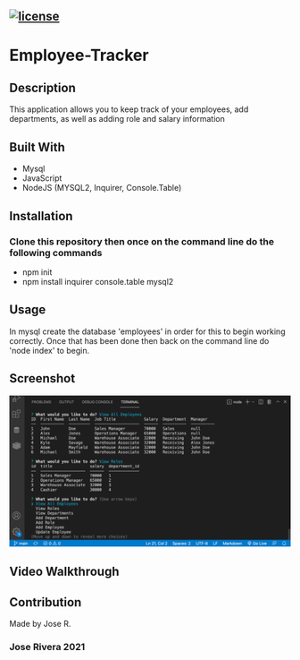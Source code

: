 ## [![license](https://img.shields.io/badge/License-MIT-yellow.svg)](https://opensource.org/licenses/MIT)

# Employee-Tracker

## Description
This application allows you to keep track of your employees, add departments, as well as adding role and salary information



## Built With
* Mysql
* JavaScript
* NodeJS (MYSQL2, Inquirer, Console.Table)

## Installation
### Clone this repository then once on the command line do the following commands
- npm init
- npm install inquirer console.table mysql2

## Usage
In mysql create the database 'employees' in order for this to begin working correctly. Once that has been done then back on the command line do 'node index' to begin.

## Screenshot

![Employee-Tracker Screenshot](/images/EmployeeTracker.png/?raw=true "Employee Tracker")

## Video Walkthrough

## Contribution
Made by Jose R.

### Jose Rivera 2021


